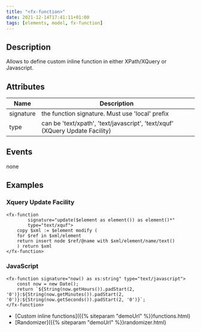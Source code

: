 ```yaml
---
title: "<fx-function>"
date: 2021-12-14T17:41:11+01:00
tags: [elements, model, fx-function]
---
```


## Description

Allows to define custom inline function in either XPath/XQuery or Javascript.

## Attributes

| Name | Description |
|------|-------------|
|signature| the function signature. Must use 'local' prefix |
|type| can be 'text/xpath', 'text/javascript', 'text/xquf' (XQuery Update Facility) |

## Events

none

## Examples

### Xquery Update Facility

```
<fx-function
        signature="update($element as element()) as element()*"
        type="text/xquf">
    copy $xml := $element modify (
    for $ref in $xml/element
    return insert node $ref/@name with $xml/element/name/text()
    ) return $xml
</fx-function>
```

### JavaScript

```
<fx-function signature="now() as xs:string" type="text/javascript">
    const now = new Date();
    return `${String(now.getHours()).padStart(2, '0')}:${String(now.getMinutes()).padStart(2, '0')}:${String(now.getSeconds()).padStart(2, '0')}`;
</fx-function>
```



* [Custom inline functions]({{% siteparam "demoUrl" %}}functions.html)
* [Randomizer]({{% siteparam "demoUrl" %}}randomizer.html)



